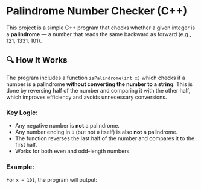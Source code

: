 # Palindrome Number Checker (C++)

This project is a simple C++ program that checks whether a given integer is a **palindrome** — a number that reads the same backward as forward (e.g., 121, 1331, 101).

## 🔍 How It Works

The program includes a function `isPalindrome(int x)` which checks if a number is a palindrome **without converting the number to a string**. This is done by reversing half of the number and comparing it with the other half, which improves efficiency and avoids unnecessary conversions.

### Key Logic:

- Any negative number is **not** a palindrome.
- Any number ending in `0` (but not `0` itself) is also **not** a palindrome.
- The function reverses the last half of the number and compares it to the first half.
- Works for both even and odd-length numbers.

### Example:

For `x = 101`, the program will output: